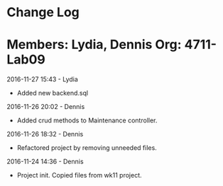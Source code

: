 # Change Log
Members: Lydia, Dennis
Org: 4711-Lab09
==============================

2016-11-27 15:43 - Lydia
- Added new backend.sql

2016-11-26 20:02 - Dennis
- Added crud methods to Maintenance controller.

2016-11-26 18:32 - Dennis
- Refactored project by removing unneeded files.

2016-11-24 14:36 - Dennis
- Project init. Copied files from wk11 project.